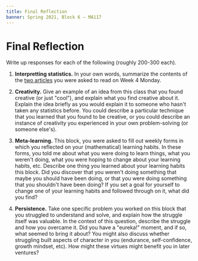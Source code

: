 ```yaml
---
title: Final Reflection
banner: Spring 2021, Block 6 — MA117
---
```


# Final Reflection

Write up responses for each of the following (roughly 200-300 each). 

1. **Interpretting statistics.** In your own words, summarize the contents of the [two articles](index#week-4-monday) you were asked to read on Week 4 Monday. 

2. **Creativity.** Give an example of an idea from this class that you found creative (or just "cool"), and explain what you find creative about it. Explain the idea briefly as you would explain it to someone who hasn't taken any statistics before. You could describe a particular technique that you learned that you found to be creative, or you could describe an instance of creativity you experienced in your own problem-solving (or someone else's). 

3. **Meta-learning.** This block, you were asked to fill out weekly forms in which you reflected on your (mathematical) learning habits. In these forms, you told me about what you were doing to learn things, what you weren't doing, what you were hoping to change about your learning habits, etc. Describe one thing you learned about your learning habits this block. Did you discover that you weren't doing something that maybe you should have been doing, or that you were doing something that you shouldn't have been doing? If you set a goal for yourself to change one of your learning habits and followed through on it, what did you find? 

4. **Persistence.** Take one specific problem you worked on this block that you struggled to understand and solve, and explain how the struggle itself was valuable. In the context of this question, describe the struggle and how you overcame it. Did you have a "eureka!" moment, and if so, what seemed to bring it about? You might also discuss whether struggling built aspects of character in you (endurance, self-confidence, growth mindset, etc). How might these virtues might benefit you in later ventures? 



